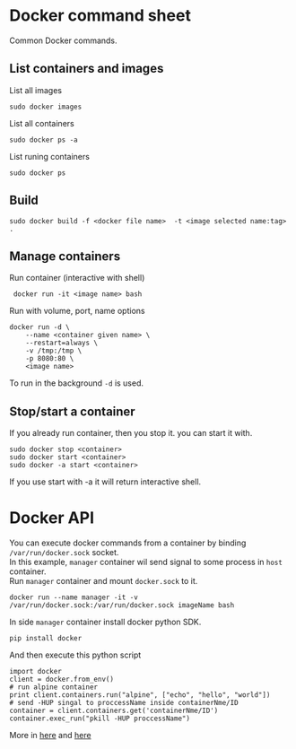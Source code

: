# Docker command sheet
Common Docker commands.
## List containers and images
List all images 
```
sudo docker images 
```
List all containers 
```
sudo docker ps -a
```
List runing containers
```
sudo docker ps
```
## Build
```
sudo docker build -f <docker file name>  -t <image selected name:tag> .
```
## Manage containers
Run container (interactive with shell)
```
 docker run -it <image name> bash
```
Run with volume, port, name options 
```
docker run -d \
    --name <container given name> \
    --restart=always \
    -v /tmp:/tmp \
    -p 8080:80 \
    <image name>
```
To run in the background `-d` is used. 


## Stop/start a container
If you already run container, then you stop it. you can start it with.
```
sudo docker stop <container>
sudo docker start <container>
sudo docker -a start <container>
```
If you use start with -a it will return interactive shell. 

# Docker API
You can execute docker commands from a container by binding `/var/run/docker.sock` socket.  
In this example, `manager` container wil send signal to some process in `host` container.  
Run `manager` container and mount `docker.sock` to it.
```
docker run --name manager -it -v /var/run/docker.sock:/var/run/docker.sock imageName bash
```
In side `manager` container install docker python SDK. 
```
pip install docker
```
And then execute this python script
```
import docker
client = docker.from_env()
# run alpine container 
print client.containers.run("alpine", ["echo", "hello", "world"])
# send -HUP singal to proccessName inside containerNme/ID
container = client.containers.get('containerNme/ID')
container.exec_run("pkill -HUP proccessName")
```
More in [here](https://docs.docker.com/develop/sdk/examples/) and [here](https://docker-py.readthedocs.io/en/stable/containers.html)
